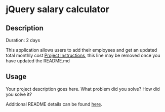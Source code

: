 # jQuery salary calculator

## Description

Duration: 2 days

This application allows users to add their employees and get an updated total monthly cost
[Project Instructions](./INSTRUCTIONS.md), this line may be removed once you have updated the README.md

## Usage

Your project description goes here. What problem did you solve? How did you solve it?

Additional README details can be found [here](https://github.com/PrimeAcademy/readme-template/blob/master/README.md).
